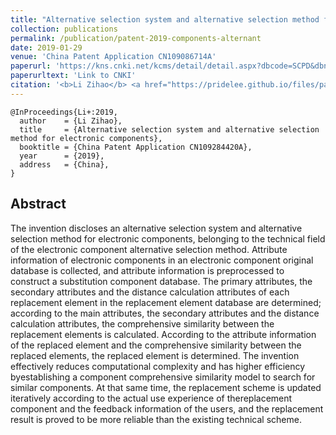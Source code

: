```yaml
---
title: "Alternative selection system and alternative selection method for electronic components"
collection: publications
permalink: /publication/patent-2019-components-alternant
date: 2019-01-29
venue: 'China Patent Application CN109086714A'
paperurl: 'https://kns.cnki.net/kcms/detail/detail.aspx?dbcode=SCPD&dbname=SCPD2020&filename=CN109284420B&v=gFmqaNDDQyBDKkih47eEjJ21RMmcwVcaDc0AEOXaAiRdiCOll1J1Bnhuj0X4vNZA'
paperurltext: 'Link to CNKI'
citation: '<b>Li Zihao</b> <a href="https://pridelee.github.io/files/papers/CN102018001010713CN00001092844200APDFZH20190129CN000.PDF"><u>Alternative selection system and alternative selection method for electronic components</u></a>. In <i>China Patent Application CN109284420A</i>, China'
---
```


```
@InProceedings{Li+:2019,
  author    = {Li Zihao},
  title     = {Alternative selection system and alternative selection method for electronic components},
  booktitle = {China Patent Application CN109284420A},
  year      = {2019},
  address   = {China},
}
```

## Abstract
The invention discloses an alternative selection system and alternative selection method for electronic components, belonging to the technical field of the electronic component alternative selection method. Attribute information of electronic components in an electronic component original database is collected, and attribute information is preprocessed to construct a substitution component database. The primary attributes, the secondary attributes and the distance calculation attributes of each replacement element in the replacement element database are determined; according to the main attributes, the secondary attributes and the distance calculation attributes, the comprehensive similarity between the replacement elements is calculated. According to the attribute information of the replaced element and the comprehensive similarity between the replaced elements, the replaced element is determined. The invention effectively reduces computational complexity and has higher efficiency byestablishing a component comprehensive similarity model to search for similar components. At that same time, the replacement scheme is updated iteratively according to the actual use experience of thereplacement component and the feedback information of the users, and the replacement result is proved to be more reliable than the existing technical scheme.
